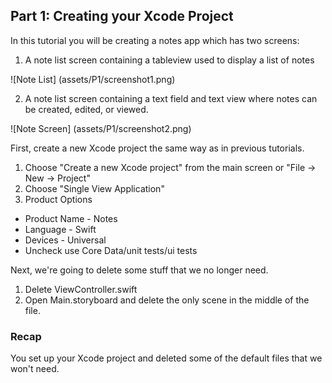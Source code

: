## Part 1: Creating your Xcode Project
In this tutorial you will be creating a notes app which has two screens:

1. A note list screen containing a tableview used to display a list of notes

![Note List] (assets/P1/screenshot1.png)

2. A note list screen containing a text field and text view where notes can be created, edited, or viewed. 

![Note Screen] (assets/P1/screenshot2.png)

First, create a new Xcode project the same way as in previous tutorials. 

1. Choose "Create a new Xcode project" from the main screen or "File -> New -> Project"
2. Choose "Single View Application" 
3. Product Options
  *	 Product Name - Notes
  *	 Language - Swift
  *	 Devices - Universal
  *	 Uncheck use Core Data/unit tests/ui tests

Next, we're going to delete some stuff that we no longer need.

1. Delete ViewController.swift
2. Open Main.storyboard and delete the only scene in the middle of the file.

### Recap

You set up your Xcode project and deleted some of the default files that we won't need. 
